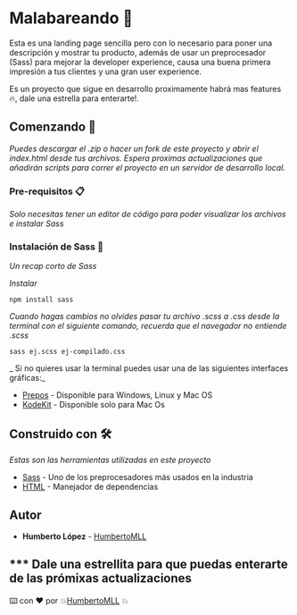 # Malabareando 🤹

Esta es una landing page sencilla pero con lo necesario para poner una descripción y mostrar tu producto, además de usar un preprocesador (Sass) para mejorar la developer experience, causa una buena primera impresión a tus clientes y una gran user experience.

Es un proyecto que sigue en desarrollo proximamente habrá mas features 🔥, dale una estrella para enterarte!.

## Comenzando 🚀

_Puedes descargar el .zip o hacer un fork de este proyecto y abrir el index.html desde tus archivos. Espera proximas actualizaciones que añadirán scripts para correr el proyecto en un servidor de desarrollo local._

### Pre-requisitos 📋

_Solo necesitas tener un editor de código para poder visualizar los archivos e instalar Sass_


### Instalación de Sass 🔧

_Un recap corto de Sass_

_Instalar_

```
npm install sass 
```

_Cuando hagas cambios no olvides pasar tu archivo .scss a .css desde la terminal con el siguiente comando, recuerda que el navegador no entiende .scss_

```
sass ej.scss ej-compilado.css
```

_ Si no quieres usar la terminal puedes usar una de las siguientes interfaces gráficas:_

* [Prepos](https://prepros.io) - Disponible para Windows, Linux y Mac OS
* [KodeKit](https://codekitapp.com) - Disponible solo para Mac Os


## Construido con 🛠️

_Estas son las herramientas utilizadas en este proyecto_

* [Sass](https://sass-lang.com) - Uno de los preprocesadores más usados en la industria
* [HTML](https://maven.apache.org/) - Manejador de dependencias


## Autor


* **Humberto López**  - [HumbertoMLL](https://github.com/humbertomll)
 
*** Dale una estrellita para que puedas enterarte de las prómixas actualizaciones  
---
⌨️ con ❤️ por 💥[HumbertoMLL](https://github.com/humbertomll) 💥